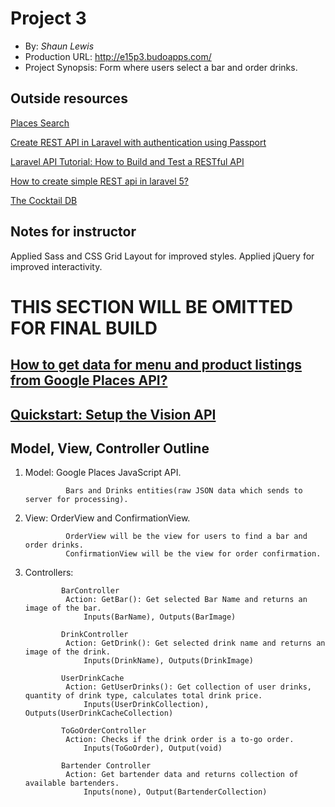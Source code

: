 # Project 3
+ By: *Shaun Lewis*
+ Production URL: <http://e15p3.budoapps.com/>
+ Project Synopsis: Form where users select a bar and order drinks.

## Outside resources

[Places Search](https://developers.google.com/maps/documentation/javascript/examples/place-search)

[Create REST API in Laravel with authentication using Passport](https://medium.com/techcompose/create-rest-api-in-laravel-with-authentication-using-passport-133a1678a876)

[Laravel API Tutorial: How to Build and Test a RESTful API](https://www.toptal.com/laravel/restful-laravel-api-tutorial)

[How to create simple REST api in laravel 5?](https://medium.com/oceanize-geeks/how-to-create-simple-rest-api-in-laravel-5-d6f6f79a78dd)

[The Cocktail DB](https://www.thecocktaildb.com/api.php)

## Notes for instructor
Applied Sass and CSS Grid Layout for improved styles. Applied jQuery for improved interactivity.

# THIS SECTION WILL BE OMITTED FOR FINAL BUILD

## [How to get data for menu and product listings from Google Places API?](https://stackoverflow.com/questions/52711117/how-to-get-data-for-menu-and-product-listings-from-google-places-api)

## [Quickstart: Setup the Vision API](https://cloud.google.com/vision/docs/setup)

## Model, View, Controller Outline

1. Model: Google Places JavaScript API. 

                Bars and Drinks entities(raw JSON data which sends to server for processing).

2. View: OrderView and ConfirmationView. 

                OrderView will be the view for users to find a bar and order drinks.
                ConfirmationView will be the view for order confirmation.

3. Controllers: 

               BarController
                Action: GetBar(): Get selected Bar Name and returns an image of the bar.
                    Inputs(BarName), Outputs(BarImage)
               
               DrinkController
                Action: GetDrink(): Get selected drink name and returns an image of the drink.
                    Inputs(DrinkName), Outputs(DrinkImage)

               UserDrinkCache
                Action: GetUserDrinks(): Get collection of user drinks, quantity of drink type, calculates total drink price.
                    Inputs(UserDrinkCollection), Outputs(UserDrinkCacheCollection)

               ToGoOrderController
                Action: Checks if the drink order is a to-go order.
                    Inputs(ToGoOrder), Output(void)

               Bartender Controller
                Action: Get bartender data and returns collection of available bartenders.
                    Inputs(none), Output(BartenderCollection)




